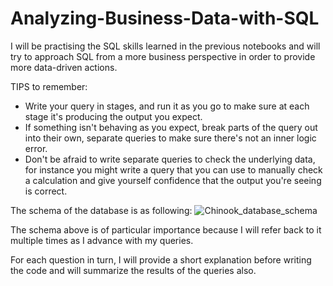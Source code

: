 # Analyzing-Business-Data-with-SQL

I will be practising the SQL skills learned in the previous notebooks and will try to approach SQL from a more business perspective in order to provide more data-driven actions.

TIPS to remember:

- Write your query in stages, and run it as you go to make sure at each stage it's producing the output you expect.
- If something isn't behaving as you expect, break parts of the query out into their own, separate queries to make sure there's not an inner logic error.
- Don't be afraid to write separate queries to check the underlying data, for instance you might write a query that you can use to manually check a calculation and give yourself confidence that the output you're seeing is correct.

The schema of the database is as following:
![Chinook_database_schema](https://s3.amazonaws.com/dq-content/191/chinook-schema.svg)

The schema above is of particular importance because I will refer back to it multiple times as I advance with my queries.

For each question in turn, I will provide a short explanation before writing the code and will summarize the results of the queries also.
